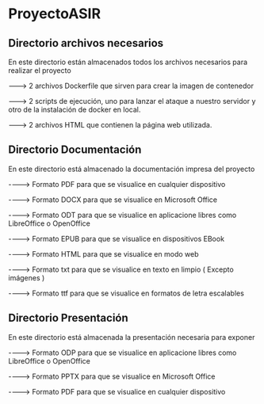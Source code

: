 # ProyectoASIR

Directorio archivos necesarios
--------------------------------

En este directorio están almacenados todos los archivos necesarios para realizar el proyecto

---> 2 archivos Dockerfile que sirven para crear la imagen de contenedor

---> 2 scripts de ejecución, uno para lanzar el ataque a nuestro servidor y otro de la instalación de docker en local.

---> 2 archivos HTML que contienen la página web utilizada.

Directorio Documentación
--------------------------

En este directorio está almacenado la documentación impresa del proyecto

----> Formato PDF para que se visualice en cualquier dispositivo

----> Formato DOCX para que se visualice en Microsoft Office

----> Formato ODT para que se visualice en aplicacione libres como LibreOffice o OpenOffice

----> Formato EPUB para que se visualice en dispositivos EBook

----> Formato HTML para que se visualice en modo web

----> Formato txt para que se visualice en texto en limpio ( Excepto imágenes )

----> Formato ttf para que se visualice en formatos de letra escalables

Directorio Presentación
------------------------

En este directorio está almacenada la presentación necesaria para exponer

----> Formato ODP para que se visualice en aplicacione libres como LibreOffice o OpenOffice

----> Formato PPTX para que se visualice en Microsoft Office

----> Formato PDF para que se visualice en cualquier dispositivo
